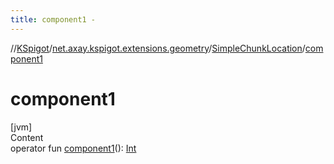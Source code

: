 ```yaml
---
title: component1 -
---
```

//[KSpigot](../../index.md)/[net.axay.kspigot.extensions.geometry](../index.md)/[SimpleChunkLocation](index.md)/[component1](component1.md)



# component1  
[jvm]  
Content  
operator fun [component1](component1.md)(): [Int](https://kotlinlang.org/api/latest/jvm/stdlib/kotlin/-int/index.html)  



